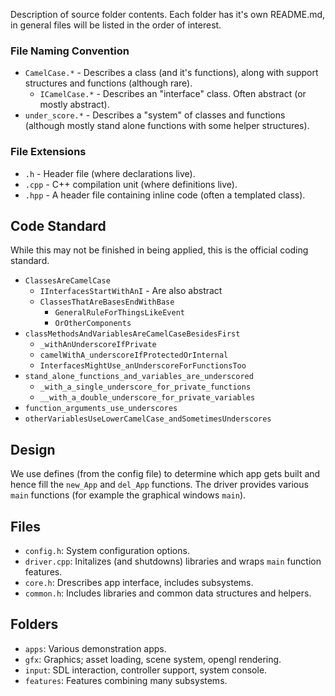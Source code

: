 Description of source folder contents. Each folder has it's own README.md, in general files will be listed in the order of interest.

### File Naming Convention

* `CamelCase.*` - Describes a class (and it's functions), along with support structures and functions (although rare).
  * `ICamelCase.*` - Describes an "interface" class. Often abstract (or mostly abstract).
* `under_score.*` - Describes a "system" of classes and functions (although mostly stand alone functions with some helper structures).

### File Extensions

* `.h` - Header file (where declarations live).
* `.cpp` - C++ compilation unit (where definitions live).
* `.hpp` - A header file containing inline code (often a templated class).

## Code Standard

While this may not be finished in being applied, this is the official coding standard.

* `ClassesAreCamelCase`
  * `IInterfacesStartWithAnI` - Are also abstract
  * `ClassesThatAreBasesEndWithBase`
    * `GeneralRuleForThingsLikeEvent`
    * `OrOtherComponents`    
* `classMethodsAndVariablesAreCamelCaseBesidesFirst`
  * `_withAnUnderscoreIfPrivate`
  * `camelWithA_underscoreIfProtectedOrInternal`
  * `InterfacesMightUse_anUnderscoreForFunctionsToo`
* `stand_alone_functions_and_variables_are_underscored`
  * `_with_a_single_underscore_for_private_functions`
  * `__with_a_double_underscore_for_private_variables`
* `function_arguments_use_underscores`
* `otherVariablesUseLowerCamelCase_andSometimesUnderscores`
  
## Design

We use defines (from the config file) to determine which app gets built and hence fill the `new_App` and `del_App` functions. The driver provides various `main` functions (for example the graphical windows `main`).

## Files

* `config.h`: System configuration options.
* `driver.cpp`: Initalizes (and shutdowns) libraries and wraps `main` function features.
* `core.h`: Drescribes app interface, includes subsystems.
* `common.h`: Includes libraries and common data structures and helpers.

## Folders

* `apps`: Various demonstration apps.
* `gfx`: Graphics; asset loading, scene system, opengl rendering.
* `input`: SDL interaction, controller support, system console.
* `features`: Features combining many subsystems.
